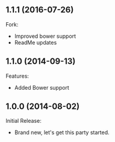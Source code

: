 ## 1.1.1 (2016-07-26)

Fork:

* Improved bower support
* ReadMe updates

## 1.1.0 (2014-09-13)

Features:

* Added Bower support

## 1.0.0 (2014-08-02)

Initial Release:

* Brand new, let's get this party started.